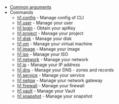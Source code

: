 * [Common arguments](common-arguments.md)
* Commands
  * [h1 config](config.md) - Manage config of CLI
  * [h1 user](user.md) - Manage your user
  * [h1 login](login.md) - Obtain your apiKey
  * [h1 project](project.md) - Manage your project
  * [h1 disk](disk.md) - Manage your disk
  * [h1 vm](vm.md) - Manage your virtual machine
  * [h1 image](image.md) - Manage your image
  * [h1 iso](iso.md) - Manage your ISO
  * [h1 network](network.md) - Manage your network
  * [h1 ip](ip.md) - Manage your IP address
  * [h1 dns](dns.md) - Manage your DNS - zones and records
  * [h1 service](service.md) - Manage your service
  * [h1 netgw](netgw.md) - Manage your network gateway
  * [h1 firewall](firewall.md) - Manage your firewall
  * [h1 vault](vault.md) - Manage your Vault
  * [h1 snapshot](snapshot.md) - Manage your snapshot
